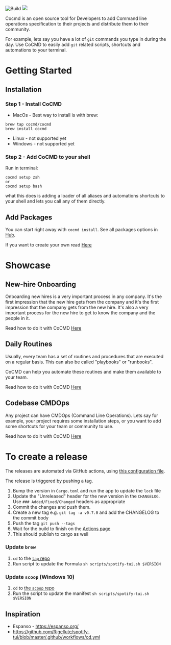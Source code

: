 
![Build](https://github.com/cargo-bins/cargo-binstall/workflows/Rust/badge.svg)
![](https://img.shields.io/github/v/release/Rigellute/spotify-tui?color=%23c694ff)

Cocmd is an open source tool for Developers to add Command line operations specification to their projects and 
distribute them to their community.

For example, lets say you have a lot of `git` commands you type in during the day. Use CoCMD to easily add `git` related scripts, shortcuts and automations to your terminal. 

# Getting Started

## Installation

### Step 1 - Install CoCMD
* MacOs - 
Best way to install is with brew:
```shell
brew tap cocmd/cocmd
brew install cocmd
```

* Linux - not supported yet
* Windows - not supported yet

### Step 2 - Add CoCMD to your shell

Run in terminal:
```shell
cocmd setup zsh
or 
cocmd setup bash
```

what this does is adding a loader of all aliases and automations shortcuts to your shell and lets you call any of them directly.

## Add Packages

You can start right away with `cocmd install`.
See all packages options in [Hub](https://cocmd.org/docs/packages/from_hub).

If you want to create your own read [Here](https://cocmd.org/docs/packages/package-specification)



# Showcase

## New-hire Onboarding

Onboarding new hires is a very important process in any company. It's the first impression that the new hire gets from the company and it's the first impression that the company gets from the new hire. It's also a very important process for the new hire to get to know the company and the people in it.

Read how to do it with CoCMD [Here](https://cocmd.org/docs/showcase/onboarding)

## Daily Routines

Usually, every team has a set of routines and procedures that are executed on a regular basis.
This can also be called "playbooks" or "runbooks". 

CoCMD can help you automate these routines and make them available to your team.

Read how to do it with CoCMD [Here](https://cocmd.org/docs/showcase/routines)


## Codebase CMDOps
Any project can have CMDOps (Command Line Operations). Lets say for example, your project requires some installation steps, or you want to add some shortcuts for your team or community to use.

Read how to do it with CoCMD [Here](https://cocmd.org/docs/showcase/cmdops)



# To create a release

The releases are automated via GitHub actions, using [this configuration file](https://github.com/Rigellute/spotify-tui/blob/master/.github/workflows/cd.yml).

The release is triggered by pushing a tag.

1. Bump the version in `Cargo.toml` and run the app to update the `lock` file
1. Update the "Unreleased" header for the new version in the `CHANGELOG`. Use `### Added/Fixed/Changed` headers as appropriate
1. Commit the changes and push them.
1. Create a new tag e.g. `git tag -a v0.7.0` and add the CHANGELOG to the commit body
1. Push the tag `git push --tags`
1. Wait for the build to finish on the [Actions page](https://github.com/Rigellute/spotify-tui/actions)
1. This should publish to cargo as well

### Update `brew`

1. `cd` to the [`tap` repo](https://github.com/Rigellute/homebrew-tap)
1. Run script to update the Formula `sh scripts/spotify-tui.sh $VERSION`

### Update `scoop` (Windows 10)

1. `cd` to [the `scoop` repo](https://github.com/Rigellute/scoop-bucket)
1. Run the script to update the manifest `sh scripts/spotify-tui.sh $VERSION`

## Inspiration
- Espanso - https://espanso.org/
- https://github.com/Rigellute/spotify-tui/blob/master/.github/workflows/cd.yml